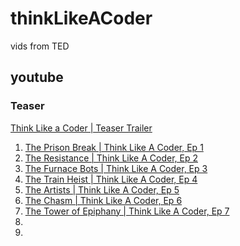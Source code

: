 # thinkLikeACoder
vids from TED


## youtube
### Teaser
[Think Like a Coder | Teaser Trailer](https://youtu.be/qhAAmyGnA-M)  
1. [The Prison Break | Think Like A Coder, Ep 1](https://youtu.be/KFVdHDMcepw)  
1. [The Resistance | Think Like A Coder, Ep 2](https://youtu.be/axBuiB55CfA)  
1. [The Furnace Bots | Think Like A Coder, Ep 3](https://youtu.be/wQPArC8NN5o)  
1. [The Train Heist | Think Like A Coder, Ep 4](https://youtu.be/_kR93WRw31Y)  
1. [The Artists | Think Like A Coder, Ep 5](https://youtu.be/7mOev8v3D1U)  
1. [The Chasm | Think Like A Coder, Ep 6](https://youtu.be/bbM-zSkjvHo)  
1. [The Tower of Epiphany | Think Like A Coder, Ep 7](https://youtu.be/Xq-szohkAqU)  
1. []()  
1. []()  

